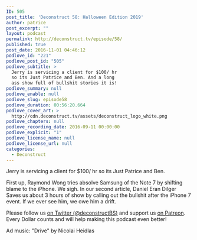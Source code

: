 ```yaml
---
ID: 505
post_title: 'Deconstruct 58: Halloween Edition 2019'
author: patrice
post_excerpt: ""
layout: podcast
permalink: http://deconstruct.tv/episode/58/
published: true
post_date: 2016-11-01 04:46:12
podlove_id: "221"
podlove_post_id: "505"
podlove_subtitle: >
  Jerry is servicing a client for $100/ hr
  so its Just Patrice and Ben. And a long
  ass show full of bullshit stories it is!
podlove_summary: null
podlove_enable: null
podlove_slug: episode58
podlove_duration: 00:56:20.664
podlove_cover_art: >
  http://cdn.deconstruct.tv/assets/deconstruct_logo_white.png
podlove_chapters: null
podlove_recording_date: 2016-09-11 00:00:00
podlove_explicit: "1"
podlove_license_name: null
podlove_license_url: null
categories:
  - Deconstruct
---
```

<p>Jerry is servicing a client for $100/ hr so its Just Patrice and Ben.</p>
<p>First up, Raymond Wong tries absolve Samsung of the Note 7 by shifting blame to the iPhone.  We sigh.  In our second article, Daniel Eran Dilger Saves us about 3 hours of show by calling out the bullshit after the iPhone 7 event.  If we ever see him, we owe him a drift.</p>
<p>
Please follow us <a href="http://twitter.com/deconstructBS">on Twitter (@deconstructBS)</a> and support us <a href="http://patreon.com/deconstruct">on Patreon</a>. Every Dollar counts and will help making this podcast even better!
</p>
<p>Ad music: "Drive" by Nicolai Heidlas</p>